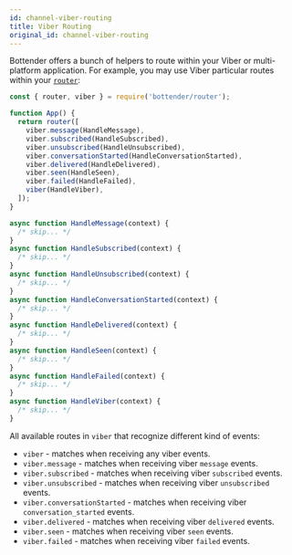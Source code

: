 ```yaml
---
id: channel-viber-routing
title: Viber Routing
original_id: channel-viber-routing
---
```


Bottender offers a bunch of helpers to route within your Viber or multi-platform application. For example, you may use Viber particular routes within your [`router`](the-basics-routing.md):

```js
const { router, viber } = require('bottender/router');

function App() {
  return router([
    viber.message(HandleMessage),
    viber.subscribed(HandleSubscribed),
    viber.unsubscribed(HandleUnsubscribed),
    viber.conversationStarted(HandleConversationStarted),
    viber.delivered(HandleDelivered),
    viber.seen(HandleSeen),
    viber.failed(HandleFailed),
    viber(HandleViber),
  ]);
}

async function HandleMessage(context) {
  /* skip... */
}
async function HandleSubscribed(context) {
  /* skip... */
}
async function HandleUnsubscribed(context) {
  /* skip... */
}
async function HandleConversationStarted(context) {
  /* skip... */
}
async function HandleDelivered(context) {
  /* skip... */
}
async function HandleSeen(context) {
  /* skip... */
}
async function HandleFailed(context) {
  /* skip... */
}
async function HandleViber(context) {
  /* skip... */
}
```

All available routes in `viber` that recognize different kind of events:

- `viber` - matches when receiving any viber events.
- `viber.message` - matches when receiving viber `message` events.
- `viber.subscribed` - matches when receiving viber `subscribed` events.
- `viber.unsubscribed` - matches when receiving viber `unsubscribed` events.
- `viber.conversationStarted` - matches when receiving viber `conversation_started` events.
- `viber.delivered` - matches when receiving viber `delivered` events.
- `viber.seen` - matches when receiving viber `seen` events.
- `viber.failed` - matches when receiving viber `failed` events.
